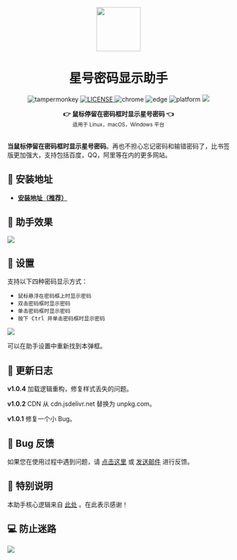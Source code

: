 <p align="center">
  <a href="https://www.youxiaohou.com" title="点击访问">
    <img width="100" height="100" src="https://www.youxiaohou.com/logo.gif">
  </a>
</p>

<h1 align="center">星号密码显示助手</h1>

<p align="center">
  <img src="https://img.shields.io/badge/TamperMonkey-v4.13-brightgreen.svg" alt="tampermonkey">
  <a href="LICENSE">
    <img src="https://img.shields.io/badge/license-AGPLv3.0-lightgrey.svg" alt="LICENSE">
  </a>
  <img src="https://img.shields.io/badge/Chrome-≥76.0-brightgreen.svg" alt="chrome">
  <img src="https://img.shields.io/badge/Edge-≥88.0-brightgreen.svg" alt="edge">
  <img src="https://img.shields.io/badge/Platform-Windows%20%7C%20Mac%20%7C%20Linux-blue.svg" alt="platform">
  <a href="https://www.youxiaohou.com" title="点击访问">
    <img src="https://img.shields.io/badge/Author-油小猴-red.svg">
  </a>
</p>

<div align="center">
  <strong>👉 鼠标停留在密码框时显示星号密码 👈</strong><br>
  <sub>适用于 Linux，macOS，Windows 平台</sub>
</div>
<br>

**当鼠标停留在密码框时显示星号密码**。再也不担心忘记密码和输错密码了，比书签版更加强大，支持包括百度，QQ，阿里等在内的更多网站。

## 💽 安装地址

- **[安装地址（推荐）](https://www.youxiaohou.com/tool/install-starpassword.html)**

## 🎨 助手效果

![](https://cdn.jsdelivr.net/gh/youxiaohou/img/202110091426781.gif)

## 🔧 设置

支持以下四种密码显示方式：

- `鼠标悬浮在密码框上时显示密码` <Badge text="默认" type="tip"/>
- `双击密码框时显示密码`
- `单击密码框时显示密码`
- `按下 Ctrl 并单击密码框时显示密码`

![](https://cdn.jsdelivr.net/gh/youxiaohou/img/202110091440907.png)

可以在助手设置中重新找到本弹框。

## 📝 更新日志

**v1.0.4** 加载逻辑重构，修复样式丢失的问题。

**v1.0.2** CDN 从 cdn.jsdelivr.net 替换为 unpkg.com。

**v1.0.1** 修复一个小 Bug。

## 🐞 Bug 反馈

如果您在使用过程中遇到问题，请 [点击这里](https://wj.qq.com/s2/8150559/6c08/) 或 [发送邮件](mailto:mail@youxiaohou.com) 进行反馈。

## 📜 特别说明

本助手核心逻辑来自 [此处](https://github.com/a161803398/ShowPassword) 。在此表示感谢！

## 💻 防止迷路
![](https://cdn.jsdelivr.net/gh/youxiaohou/img/cmqN5niG6ER9oZ2.png)
